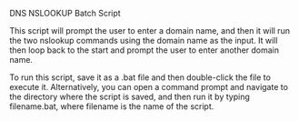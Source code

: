 DNS NSLOOKUP Batch Script

This script will prompt the user to enter a domain name, and then it will run the two nslookup commands using the domain name as the input. It will then loop back to the start and prompt the user to enter another domain name.

To run this script, save it as a .bat file and then double-click the file to execute it. Alternatively, you can open a command prompt and navigate to the directory where the script is saved, and then run it by typing filename.bat, where filename is the name of the script.
